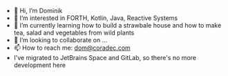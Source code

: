 - 👋 Hi, I’m Dominik
- 👀 I’m interested in FORTH, Kotlin, Java, Reactive Systems
- 🌱 I’m currently learning how to build a strawbale house and how to make tea, salad and vegetables from wild plants
- 💞️ I’m looking to collaborate on ...
- 📫 How to reach me: dom@coradec.com
- I've migrated to JetBrains Space and GitLab, so there's no more development here

<!---
freedio/freedio is a ✨ special ✨ repository because its `README.md` (this file) appears on your GitHub profile.
You can click the Preview link to take a look at your changes.
--->
